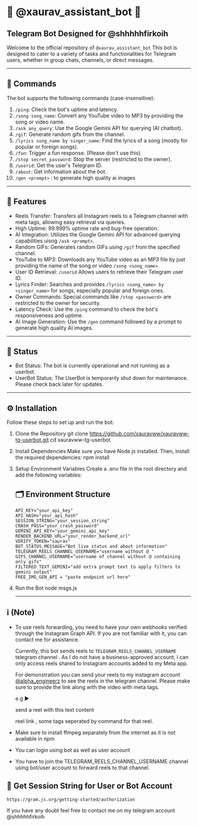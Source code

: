 # 🌟 @xaurav_assistant_bot 🌟

## Telegram Bot Designed for @shhhhhfirkoih

Welcome to the official repository of `@xaurav_assistant_bot` This bot is designed to cater to a variety of tasks and functionalities for Telegram users, whether in group chats, channels, or direct messages.

---

## 📜 Commands

The bot supports the following commands (case-insensitive):

1. `/ping`: Check the bot's uptime and latency.
2. `/song song_name`: Convert any YouTube video to MP3 by providing the song or video name.
3. `/ask any_query`: Use the Google Gemini API for querying (AI chatbot).
4. `/gif`: Generate random gifs from the channel.
5. `/lyrics song_name by singer_name`: Find the lyrics of a song (mostly for popular or foreign songs).
6. `/fun`: Trigger a fun response. (Please don't use this)
7. `/stop secret_password`: Stop the server (restricted to the owner).
8. `/userid`: Get the user's Telegram ID.
9. `/about`: Get information about the bot.
10. `/gen <prompt>` : to generate high quality ai images

---

## 📲 Features

- Reels Transfer: Transfers all Instagram reels to a Telegram channel with meta tags, allowing easy retrieval via queries.
- High Uptime: 99.999% uptime rate and bug-free operation.
- AI Integration: Utilizes the Google Gemini API for advanced querying capabilities uisng `/ask <prompt>`.
- Random GIFs: Generates random GIFs using `/gif` from the specified channel.
- YouTube to MP3: Downloads any YouTube video as an MP3 file by just providing the name of the song or video `/song <song_name>`.
- User ID Retrieval: `/userid` Allows users to retrieve their Telegram user ID.
- Lyrics Finder: Searches and provides `/lyrics <song_name> by <singer_name>` for songs, especially popular and foreign ones.
- Owner Commands: Special commands like `/stop <password>` are restricted to the owner for security.
- Latency Check: Use the `/ping` command to check the bot's responsiveness and uptime.
- AI Image Generation: Use the `/gen` command followed by a prompt to generate high quality AI images.

---

## 🚧 Status

- Bot Status: The bot is currently operational and not running as a userbot.
- UserBot Status: The UserBot is temporarily shut down for maintenance. Please check back later for updates.

---

## ⚙️ Installation

Follow these steps to set up and run the bot:

1. Clone the Repository
        git clone https://github.com/xauravww/xauravww-tg-userbot.git
    cd xauravww-tg-userbot
    

2. Install Dependencies
    Make sure you have Node.js installed. Then, install the required dependencies:
        npm install
    

3. Setup Environment Variables
    Create a .env file in the root directory and add the following variables:

    ## 🗂 Environment Structure

       API_KEY="your_api_key"
       API_HASH="your_api_hash"
       SESSION_STRING="your_session_string"
       CRASH_PASS="your_crash_password" 
       GEMINI_API_KEY="your_gemini_api_key"
       RENDER_BACKEND_URL="your_render_backend_url"
       VERIFY_TOKEN="saurav"
       BOT_STATUS_MESSAGE="Bot live status and about information"
       TELEGRAM_REELS_CHANNEL_USERNAME="username without @ "
       GIFS_CHANNEL_USERNAME="username of channel without @ containing only gifs"
       FILTERED_TEXT_GEMINI="add extra prompt text to apply filters to gemini output"
       FREE_IMG_GEN_API = "paste endpoint url here"
    
4. Run the Bot
        node msgs.js
    


    ---

## ℹ️ (Note)

- To use reels forwarding, you need to have your own webhooks verified through the Instagram Graph API. If you are not familiar with it, you can contact me for assistance.

  Currently, this bot sends reels to `TELEGRAM_REELS_CHANNEL_USERNAME` telegram channel  . As I do not have a business-approved account, I can only access reels shared to Instagram accounts added to my Meta app.

  For demonstration you can send your reels to my instagram account [@alpha_engineerz](https://instagram.com/alpha_engineerz) to see the reels in the telegram channel.
  Please make sure to provide the link along with the video with meta tags.

  e.g ► 

  send a reel with this text content

  reel link , some tags seperated by command for that reel.
- Make sure to install ffmpeg separately from the internet as it is not available in npm
- You can login using bot as well as user account
- You have to join the TELEGRAM_REELS_CHANNEL_USERNAME channel using bot/user account to forward reels to that channel.



## 🦾 Get Session String for User or Bot Account
    https://gram.js.org/getting-started/authorization

If you have any doubt feel free to contact me on my telegram account
@shhhhhfirkoih




